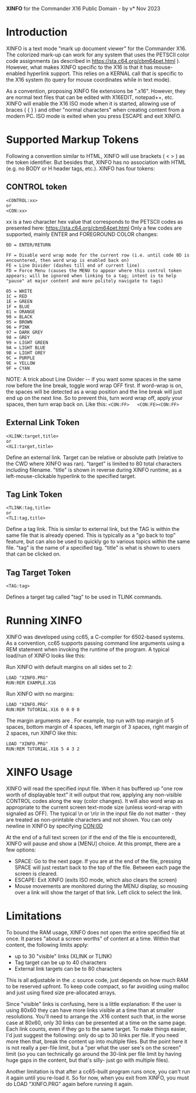**XINFO** for the Commander X16
Public Domain - by v* Nov 2023

# Introduction
XINFO is a text mode "mark up document viewer" for the Commander X16.  The colorized mark-up can work for any system that uses the PETSCII color code assignments (as described in https://sta.c64.org/cbm64pet.html ).  However, what makes XINFO specific to the X16 is that it has mouse-enabled hyperlink support.  This relies on a KERNAL call that is specific to the X16 system (to query for mouse coordinates while in text mode).

As a convention, proposing XINFO file extensions be ".x16".  However, they are normal text files that can be edited with X16EDIT, notepad++, etc.  XINFO will enable the X16 ISO mode when it is started, allowing use of braces ( { } ) and other "normal characters" when creating content from a modern PC.  ISO mode is exited when you press ESCAPE and exit XINFO.

# Supported Markup Tokens
Following a convention similar to HTML, XINFO will use brackets ( < > ) as the token identifier.  But besides that, XINFO has no association with HTML (e.g. no BODY or H header tags, etc.).  XINFO has four tokens:

## CONTROL token
```
<CONTROL:xx>
or
<CON:xx>
```

xx is a two character hex value that corresponds to the PETSCII codes as presented here:  https://sta.c64.org/cbm64pet.html
Only a few codes are supported, mainly ENTER and FOREGROUND COLOR changes:
```
0D = ENTER/RETURN

FF = Disable word wrap mode for the current row (i.e. until code 0D is encountered, then word wrap is enabled back on)
FE = Line Divider (dashes till end of current line) 
FD = Force Menu (causes the MENU to appear where this control token appears; will be ignored when linking to a tag; intent is to help "pause" at major content and more politely navigate to tags)

05 = WHITE
1C = RED
1E = GREEN
1F = BLUE
81 = ORANGE
90 = BLACK
95 = BROWN
96 = PINK
97 = DARK GREY
98 = GREY
99 = LIGHT GREEN
9A = LIGHT BLUE
9B = LIGHT GREY
9C = PURPLE
9E = YELLOW
9F = CYAN
```
NOTE: A trick about Line Divider -- if you want some spaces in the same row before the line break, toggle word wrap OFF first.  If word-wrap is on, the spaces will be detected as a wrap position and the line break will just end up on the next line.  So to prevent this, turn word wrap off, apply your spaces, then turn wrap back on.  Like this:
```<CON:FF>   <CON:FE><CON:FF>```

## External Link Token
```
<XLINK:target,title>
or
<XLI:target,title>
```

Define an external link.  Target can be relative or absolute path (relative to the CWD where XINFO was ran).  "target" is limited to 80 total characters including filename.  "title" is shown in reverse during XINFO runtime, as a left-mouse-clickable hyperlink to the specified target.

## Tag Link Token
```
<TLINK:tag,title>
or
<TLI:tag,title>
```

Define a tag link.  This is similar to external link, but the TAG is within the same file that is already opened.  This is typically as a "go back to top" feature, but can also be used to quickly go to various topics within the same file.  "tag" is the name of a specified tag.   "title" is what is shown to users that can be clicked on.

## Tag Target Token
```
<TAG:tag>
```

Defines a target tag called "tag" to be used in TLINK commands.


# Running XINFO
XINFO was developed using cc65, a C-compiler for 6502-based systems.  As a convention, cc65 supports passing command line arguments using a REM statement when invoking the runtime of the program.  A typical load/run of XINFO looks like this:

Run XINFO with default margins on all sides set to 2:
```
LOAD "XINFO.PRG"
RUN:REM EXAMPLE.X16
```

Run XINFO with no margins:
```
LOAD "XINFO.PRG"
RUN:REM TUTORIAL.X16 0 0 0 0
```

The margin arguments are <top> <bottom> <left> <right>.  For example, top run with top margin of 5 spaces, bottom margin of 4 spaces, left margin of 3 spaces, right margin of 2 spaces, run XINFO like this:
```
LOAD "XINFO.PRG"
RUN:REM TUTORIAL.X16 5 4 3 2
```

# XINFO Usage
XINFO will read the specified input file.  When it has buffered up "one row worth of displayable text" it will output that row, applying any non-visible CONTROL codes along the way (color changes).  It will also word wrap as appropriate to the current screen text-mode size (unless word-wrap with signaled as OFF).   The typical \n or \n\r in the input file do not matter - they are treated as non-printable characters and not shown.  You can only newline in XINFO by specifying <CON:0D>

At the end of a full text screen (or if the end of the file is encountered), XINFO will pause and show a [MENU] choice.  At this prompt, there are a few options:
- SPACE: Go to the next page.  If you are at the end of the file, pressing SPACE will just restart back to the top of the file.  Between each page the screen is cleared.
- ESCAPE: Exit XINFO (exits ISO mode, which also clears the screen)
- Mouse movements are monitored during the MENU display, so mousing over a link will show the target of that link.  Left click to select the link.


# Limitations

To bound the RAM usage, XINFO does not open the entire specified file at once.  It parses "about a screen worths" of content at a time.  Within that content, the following limits apply:

- up to 30 "visible" links (XLINK or TLINK)
- Tag target can be up to 40 characters
- External link targets can be to 80 characters

This is all adjustable in the .c source code, just depends on how much RAM to be reserved upfront.  To keep code compact, so far avoiding using malloc and just using fixed size pre-allocated arrays.

Since "visible" links is confusing, here is a little explanation:  If the user is using 80x60 they can have more links visible at a time than at smaller resolutions.  You'll need to arrange the .X16 content such that, in the worse case at 80x60, only 30 links can be presented at a time on the same page.  Each link counts, even if they go to the same target.  To make things easier, I'd just suggest the following: only do up to 30 links per file.  If you need more then that, break the content up into multiple files.  But the point here it is not really a per-file limit, but a "per what the user see's on the screen" limit (so you can technically go around the 30-link per file limit by having huge gaps in the content, but that's silly- just go with multiple files).

Another limitation is that after a cc65-built program runs once, you can't run it again until you re-load it.  So for now, when you exit from XINFO, you must do LOAD "XINFO.PRG" again before running it again.




